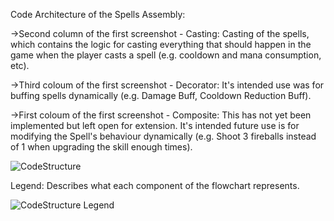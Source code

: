 Code Architecture of the Spells Assembly:

->Second column of the first screenshot - Casting: Casting of the spells, which contains the logic for casting everything that should happen in the game when the player casts a spell (e.g. cooldown and mana consumption, etc).

->Third coloum of the first screenshot - Decorator: It's intended use was for buffing spells dynamically (e.g. Damage Buff, Cooldown Reduction Buff).

->First coloum of the first screenshot - Composite: This has not yet been implemented but left open for extension. It's intended future use is for modifying the Spell's behaviour dynamically (e.g. Shoot 3 fireballs instead of 1 when upgrading the skill enough times). 

![CodeStructure](https://github.com/user-attachments/assets/37c72144-2604-4716-9f4a-11e52adb458e) 

Legend: Describes what each component of the flowchart represents.

![CodeStructure Legend](https://github.com/user-attachments/assets/50c32e59-930a-4d18-82e8-0ed4dea0eece)
